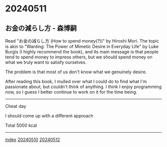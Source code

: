 <head><meta name="viewport" content="width=device-width, initial-scale=1.0, user-scalable=yes" /><meta charset="UTF-8"></head>

# 20240511

## お金の減らし方 - 森博嗣

Read "お金の減らし方 (How to spend money(?))" by Hiroshi Mori. The topic is akin to "Wanting: The Power of Mimetic Desire in Everyday Life" by Luke Burgis (I highly recommend the book), and its main message is that people tend to spend money to impress others, but we should spend money on what we truly want to satisfy ourselves.

The problem is that most of us don\'t know what we genuinely desire.

After reading this book, I mulled over what I could do to find what I\'m passionate about, but couldn\'t think of anything. I think I enjoy programming now, so I guess I better continue to work on it for the time being.

---

Cheat day

I should come up with a different approach

Total 5000 kcal

---

[index](../../index.html)
[20240510](20240510.html)
[20240512](20240512.html)
